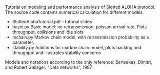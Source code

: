Tutorial on modeling and performance analysis of Slotted ALOHA protocol. 
The source code contains numerical calculation for different models.
- SlottedAlohaTutorial.pdf - tutorial slides
- basic.py 
	Basic model: no retransmission, poisson arrival rate. Plots throughput, collisions and idle slots
- mchain.py
	Markov chain model, with retransmission probability as a parameter.
- stability.py
	Additions for markov chain model, plots backlog and throughput and illustrates stability concerns

Models and notations according to the only reference:
Bertsekas, Dimitri, and Robert Gallager. "Data networks", 1987
